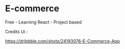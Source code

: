 # E-commerce

Free - Learning React - Project based

Credits Ui : 

https://dribbble.com/shots/24193076-E-Commerce-App
